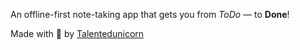 An offline-first note-taking app that gets you from _ToDo_ — to **Done**!

Made with 🫰 by [Talentedunicorn](https://talentedunicorn.com)
